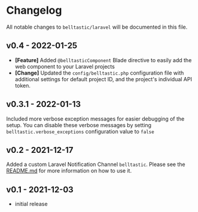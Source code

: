 # Changelog

All notable changes to `belltastic/laravel` will be documented in this file.

## v0.4 - 2022-01-25

- **[Feature]** Added `@belltasticComponent` Blade directive to easily add the web component to your Laravel projects
- **[Change]** Updated the `config/belltastic.php` configuration file with additional settings for default project ID, and the project's individual API token.

## v0.3.1 - 2022-01-13

Included more verbose exception messages for easier debugging of the setup.
You can disable these verbose messages by setting `belltastic.verbose_exceptions` configuration value to `false`

## v0.2 - 2021-12-17

Added a custom Laravel Notification Channel `belltastic`. Please see the [README.md](https://github.com/belltastic/laravel) for more information on how to use it.

## v0.1 - 2021-12-03

- initial release
